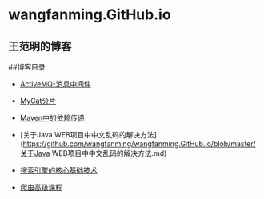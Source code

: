 # wangfanming.GitHub.io
王范明的博客
---

##博客目录
- [ActiveMQ-消息中间件](https://github.com/wangfanming/wangfanming.GitHub.io/blob/master/activemq.md)

- [MyCat分片](https://github.com/wangfanming/wangfanming.GitHub.io/blob/master/MyCat分片.md)

- [Maven中的依赖传递](https://github.com/wangfanming/wangfanming.GitHub.io/blob/master/Maven中的依赖传递.md)

- [关于Java WEB项目中中文乱码的解决方法](https://github.com/wangfanming/wangfanming.GitHub.io/blob/master/关于Java WEB项目中中文乱码的解决方法.md)

- [搜索引擎的核心基础技术](https://github.com/wangfanming/wangfanming.GitHub.io/blob/master/搜索引擎的核心基础技术.md)

- [爬虫高级课程](https://github.com/wangfanming/wangfanming.GitHub.io/blob/master/爬虫高级课程.md)

